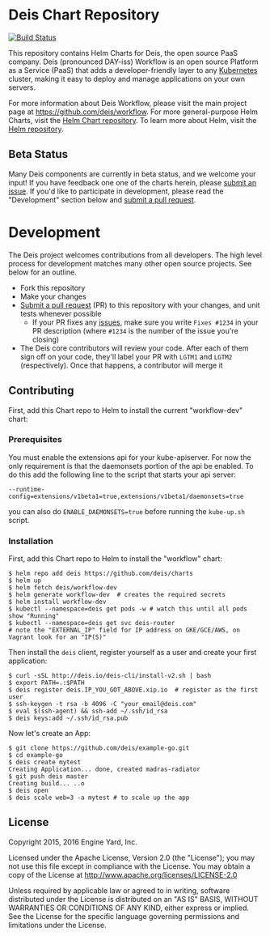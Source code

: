 # Deis Chart Repository

[![Build Status](https://travis-ci.org/deis/charts.svg?branch=master)](https://travis-ci.org/deis/charts)

This repository contains Helm Charts for Deis, the open source PaaS company. Deis (pronounced DAY-iss) Workflow is an open source Platform as a Service (PaaS) that adds a developer-friendly layer to any [Kubernetes][k8s-home] cluster, making it easy to deploy and manage applications on your own servers.

For more information about Deis Workflow, please visit the main project page at https://github.com/deis/workflow. For more general-purpose Helm Charts, visit the [Helm Chart repository](https://github.com/helm/charts). To learn more about Helm, visit the [Helm repository](https://github.com/helm/helm).

## Beta Status

Many Deis components are currently in beta status, and we welcome your input! If you have feedback one one of the charts herein, please [submit an issue][issues]. If you'd like to participate in development, please read the "Development" section below and [submit a pull request][prs].

# Development

The Deis project welcomes contributions from all developers. The high level process for development matches many other open source projects. See below for an outline.

* Fork this repository
* Make your changes
* [Submit a pull request][prs] (PR) to this repository with your changes, and unit tests whenever possible
	* If your PR fixes any [issues][issues], make sure you write `Fixes #1234` in your PR description (where `#1234` is the number of the issue you're closing)
* The Deis core contributors will review your code. After each of them sign off on your code, they'll label your PR with `LGTM1` and `LGTM2` (respectively). Once that happens, a contributor will merge it

## Contributing

First, add this Chart repo to Helm to install the current "workflow-dev" chart:

### Prerequisites

You must enable the extensions api for your kube-apiserver. For now the only requirement is that the daemonsets portion of the api be enabled. To do this add the following line to the script that starts your api server:

```console
--runtime-config=extensions/v1beta1=true,extensions/v1beta1/daemonsets=true
```

you can also do `ENABLE_DAEMONSETS=true` before running the `kube-up.sh` script.

### Installation

First, add this Chart repo to Helm to install the "workflow" chart:

```console
$ helm repo add deis https://github.com/deis/charts
$ helm up
$ helm fetch deis/workflow-dev
$ helm generate workflow-dev  # creates the required secrets
$ helm install workflow-dev
$ kubectl --namespace=deis get pods -w # watch this until all pods show "Running"
$ kubectl --namespace=deis get svc deis-router
# note the "EXTERNAL_IP" field for IP address on GKE/GCE/AWS, on Vagrant look for an "IP(S)"
```

Then install the `deis` client, register yourself as a user and create your first application:

```console
$ curl -sSL http://deis.io/deis-cli/install-v2.sh | bash
$ export PATH=.:$PATH
$ deis register deis.IP_YOU_GOT_ABOVE.xip.io  # register as the first user
$ ssh-keygen -t rsa -b 4096 -C "your_email@deis.com"
$ eval $(ssh-agent) && ssh-add ~/.ssh/id_rsa
$ deis keys:add ~/.ssh/id_rsa.pub
```

Now let's create an App:

```
$ git clone https://github.com/deis/example-go.git
$ cd example-go
$ deis create mytest
Creating Application... done, created madras-radiator
$ git push deis master
Creating build... ..o
$ deis open
$ deis scale web=3 -a mytest # to scale up the app
```

## License

Copyright 2015, 2016 Engine Yard, Inc.

Licensed under the Apache License, Version 2.0 (the "License"); you may not use this file except in compliance with the License. You may obtain a copy of the License at <http://www.apache.org/licenses/LICENSE-2.0>

Unless required by applicable law or agreed to in writing, software distributed under the License is distributed on an "AS IS" BASIS, WITHOUT WARRANTIES OR CONDITIONS OF ANY KIND, either express or implied. See the License for the specific language governing permissions and limitations under the License.

[issues]: https://github.com/deis/charts/issues
[prs]: https://github.com/deis/charts/pulls
[k8s-home]: http://kubernetes.io
